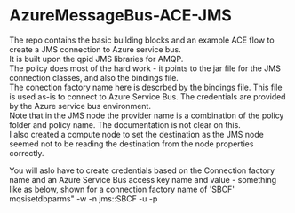 # AzureMessageBus-ACE-JMS

The repo contains the basic building blocks and an example ACE flow to create a JMS connection to Azure service bus.
<BR>
It is built upon the qpid JMS libraries for AMQP.
<BR>
The policy does most of the hard work - it points to the jar file for the JMS connection classes, and also the bindings file.
<BR>
The conection factory name here is descrbed by the bindings file. This file is used as-is to connect to Azure Service Bus.
The credentials are provided by the Azure service bus environment.  
Note that in the JMS node the provider name is a combination of the policy folder and policy name. The documentation is not clear on this.
<BR>
I also created a compute node to set the destination as the JMS node seemed not to be reading the destination from the node properties correctly.

You will aslo have to create credentials based on the Connection factory name and an Azure Service Bus access key name and value - something like as below, shown for a connection factory name of 'SBCF'
<BR>
mqsisetdbparms" -w <workdir> -n jms::SBCF -u <keyName> -p <keyValue>
